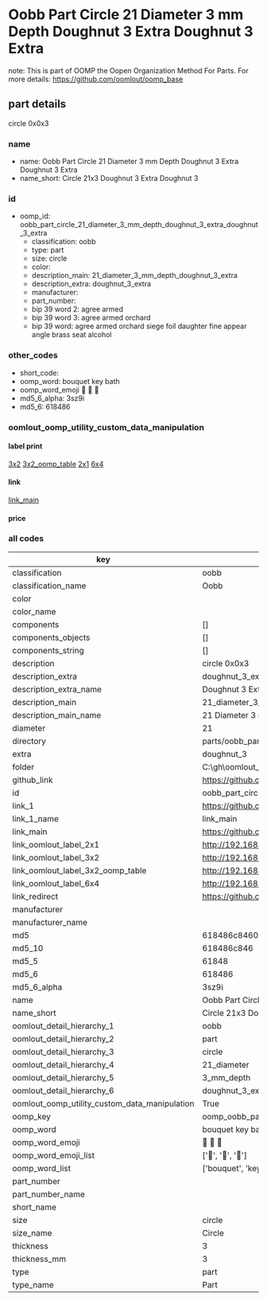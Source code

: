 # Oobb Part Circle 21 Diameter 3 mm Depth Doughnut 3 Extra Doughnut 3 Extra  

note: This is part of OOMP the Oopen Organization Method For Parts. For more details: https://github.com/oomlout/oomp_base

##  part details
  



circle 0x0x3



### name
* name: Oobb Part Circle 21 Diameter 3 mm Depth Doughnut 3 Extra Doughnut 3 Extra
* name_short: Circle 21x3 Doughnut 3 Extra Doughnut 3
### id
* oomp_id: oobb_part_circle_21_diameter_3_mm_depth_doughnut_3_extra_doughnut_3_extra
  * classification: oobb
  * type: part
  * size: circle
  * color: 
  * description_main: 21_diameter_3_mm_depth_doughnut_3_extra
  * description_extra: doughnut_3_extra
  * manufacturer: 
  * part_number: 
  * bip 39 word 2: agree armed
  * bip 39 word 3: agree armed orchard
  * bip 39 word: agree armed orchard siege foil daughter fine appear angle brass seat alcohol

### other_codes
* short_code: 
* oomp_word: bouquet key bath
* oomp_word_emoji :bouquet: :key: :bath:
* md5_6_alpha: 3sz9i
* md5_6: 618486






### oomlout_oomp_utility_custom_data_manipulation
#### label print
[3x2](http://192.168.1.245:1112/?label=oomp%203sz9i)
[3x2_oomp_table](http://192.168.1.108:1112/?label=oomp%203sz9i)
[2x1](http://192.168.1.242:1112/?label=oomp%203sz9i)
[6x4](http://192.168.1.55:1112/?label=oomp%203sz9i)    

#### link

[link_main](https://github.com/oomlout/oomlout_oobb_version_4_generated_parts/tree/main/navigation_oomp/oobb/part/circle/21_diameter_3_mm_depth_doughnut_3_extra/doughnut_3_extra/part)                              

#### price







### all codes 
| key | value |  
| --- | --- |  
| classification | oobb |  
| classification_name | Oobb |  
| color |  |  
| color_name |  |  
| components | [] |  
| components_objects | [] |  
| components_string | [] |  
| description | circle 0x0x3 |  
| description_extra | doughnut_3_extra |  
| description_extra_name | Doughnut 3 Extra |  
| description_main | 21_diameter_3_mm_depth_doughnut_3_extra |  
| description_main_name | 21 Diameter 3 mm Depth Doughnut 3 Extra |  
| diameter | 21 |  
| directory | parts/oobb_part_circle_21_diameter_3_mm_depth_doughnut_3_extra_doughnut_3_extra |  
| extra | doughnut_3 |  
| folder | C:\gh\oomlout_oobb_version_4_generated_parts\parts\oobb_part_circle_21_diameter_3_mm_depth_doughnut_3_extra_doughnut_3_extra |  
| github_link | https://github.com/oomlout/oomlout_oomp_part_src/tree/main/parts/oobb_part_circle_21_diameter_3_mm_depth_doughnut_3_extra_doughnut_3_extra |  
| id | oobb_part_circle_21_diameter_3_mm_depth_doughnut_3_extra_doughnut_3_extra |  
| link_1 | https://github.com/oomlout/oomlout_oobb_version_4_generated_parts/tree/main/navigation_oomp/oobb/part/circle/21_diameter_3_mm_depth_doughnut_3_extra/doughnut_3_extra/part |  
| link_1_name | link_main |  
| link_main | https://github.com/oomlout/oomlout_oobb_version_4_generated_parts/tree/main/navigation_oomp/oobb/part/circle/21_diameter_3_mm_depth_doughnut_3_extra/doughnut_3_extra/part |  
| link_oomlout_label_2x1 | http://192.168.1.242:1112/?label=oomp%203sz9i |  
| link_oomlout_label_3x2 | http://192.168.1.245:1112/?label=oomp%203sz9i |  
| link_oomlout_label_3x2_oomp_table | http://192.168.1.108:1112/?label=oomp%203sz9i |  
| link_oomlout_label_6x4 | http://192.168.1.55:1112/?label=oomp%203sz9i |  
| link_redirect | https://github.com/oomlout/oomlout_oobb_version_4_generated_parts/tree/main/parts/oobb_circle_21_03_ex_doughnut_3 |  
| manufacturer |  |  
| manufacturer_name |  |  
| md5 | 618486c8460a8ad8df2d3c813802f028 |  
| md5_10 | 618486c846 |  
| md5_5 | 61848 |  
| md5_6 | 618486 |  
| md5_6_alpha | 3sz9i |  
| name | Oobb Part Circle 21 Diameter 3 mm Depth Doughnut 3 Extra Doughnut 3 Extra |  
| name_short | Circle 21x3 Doughnut 3 Extra Doughnut 3 |  
| oomlout_detail_hierarchy_1 | oobb |  
| oomlout_detail_hierarchy_2 | part |  
| oomlout_detail_hierarchy_3 | circle |  
| oomlout_detail_hierarchy_4 | 21_diameter |  
| oomlout_detail_hierarchy_5 | 3_mm_depth |  
| oomlout_detail_hierarchy_6 | doughnut_3_extra |  
| oomlout_oomp_utility_custom_data_manipulation | True |  
| oomp_key | oomp_oobb_part_circle_21_diameter_3_mm_depth_doughnut_3_extra_doughnut_3_extra |  
| oomp_word | bouquet key bath |  
| oomp_word_emoji | :bouquet: :key: :bath: |  
| oomp_word_emoji_list | [':bouquet:', ':key:', ':bath:'] |  
| oomp_word_list | ['bouquet', 'key', 'bath'] |  
| part_number |  |  
| part_number_name |  |  
| short_name |  |  
| size | circle |  
| size_name | Circle |  
| thickness | 3 |  
| thickness_mm | 3 |  
| type | part |  
| type_name | Part |  
